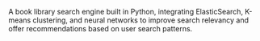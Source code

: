 A book library search engine built in Python, integrating ElasticSearch, K-means clustering, and neural networks to improve search relevancy and offer recommendations based on user search patterns.
